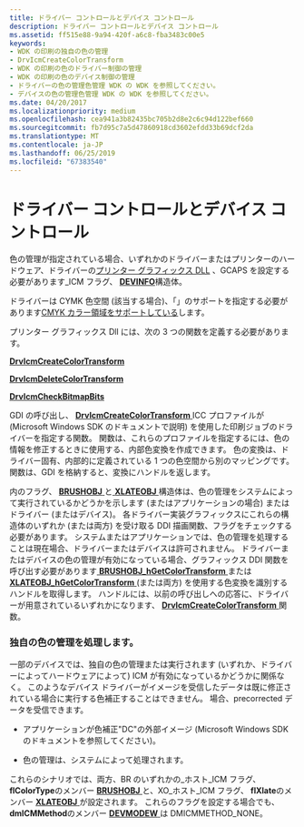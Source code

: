 ```yaml
---
title: ドライバー コントロールとデバイス コントロール
description: ドライバー コントロールとデバイス コントロール
ms.assetid: ff515e88-9a94-420f-a6c8-fba3483c00e5
keywords:
- WDK の印刷の独自の色の管理
- DrvIcmCreateColorTransform
- WDK の印刷の色のドライバー制御の管理
- WDK の印刷の色のデバイス制御の管理
- ドライバーの色の管理色管理 WDK の WDK を参照してください。
- デバイスの色の管理色管理 WDK の WDK を参照してください。
ms.date: 04/20/2017
ms.localizationpriority: medium
ms.openlocfilehash: cea941a3b82435bc705b2d8e2c6c94d122bef660
ms.sourcegitcommit: fb7d95c7a5d47860918cd3602efdd33b69dcf2da
ms.translationtype: MT
ms.contentlocale: ja-JP
ms.lasthandoff: 06/25/2019
ms.locfileid: "67383540"
---
```

# <a name="driver-control-and-device-control"></a>ドライバー コントロールとデバイス コントロール





色の管理が指定されている場合、いずれかのドライバーまたはプリンターのハードウェア、ドライバーの[プリンター グラフィックス DLL](printer-graphics-dll.md) 、GCAPS を設定する必要があります\_ICM フラグ、 [ **DEVINFO**](https://docs.microsoft.com/windows/desktop/api/winddi/ns-winddi-tagdevinfo)構造体。

ドライバーは CYMK 色空間 (該当する場合)、「」のサポートを指定する必要があります[CMYK カラー領域をサポートしている](supporting-cmyk-color-space.md)します。

プリンター グラフィックス Dll には、次の 3 つの関数を定義する必要があります。

[**DrvIcmCreateColorTransform**](https://docs.microsoft.com/windows/desktop/api/winddi/nf-winddi-drvicmcreatecolortransform)

[**DrvIcmDeleteColorTransform**](https://docs.microsoft.com/windows/desktop/api/winddi/nf-winddi-drvicmdeletecolortransform)

[**DrvIcmCheckBitmapBits**](https://docs.microsoft.com/windows/desktop/api/winddi/nf-winddi-drvicmcheckbitmapbits)

GDI の呼び出し、 [ **DrvIcmCreateColorTransform** ](https://docs.microsoft.com/windows/desktop/api/winddi/nf-winddi-drvicmcreatecolortransform) ICC プロファイルが (Microsoft Windows SDK のドキュメントで説明) を使用した印刷ジョブのドライバーを指定する関数。 関数は、これらのプロファイルを指定するには、色の情報を修正するときに使用する、内部色変換を作成できます。 色の変換は、ドライバー固有、内部的に定義されている 1 つの色空間から別のマッピングです。 関数は、GDI を格納すると、変換にハンドルを返します。

内のフラグ、 [ **BRUSHOBJ** ](https://docs.microsoft.com/windows/desktop/api/winddi/ns-winddi-_brushobj)と[ **XLATEOBJ** ](https://docs.microsoft.com/windows/desktop/api/winddi/ns-winddi-_xlateobj)構造体は、色の管理をシステムによって実行されているかどうかを示します (またはアプリケーションの場合) またはドライバー (またはデバイス)。 各ドライバー実装グラフィックスにこれらの構造体のいずれか (または両方) を受け取る DDI 描画関数、フラグをチェックする必要があります。 システムまたはアプリケーションでは、色の管理を処理することは現在場合、ドライバーまたはデバイスは許可されません。 ドライバーまたはデバイスの色の管理が有効になっている場合、グラフィックス DDI 関数を呼び出す必要があります[ **BRUSHOBJ\_hGetColorTransform** ](https://docs.microsoft.com/windows/desktop/api/winddi/nf-winddi-brushobj_hgetcolortransform)または[ **XLATEOBJ\_hGetColorTransform** ](https://docs.microsoft.com/windows/desktop/api/winddi/nf-winddi-xlateobj_hgetcolortransform) (または両方) を使用する色変換を識別するハンドルを取得します。 ハンドルには、以前の呼び出しへの応答に、ドライバーが用意されているいずれかになります、 [ **DrvIcmCreateColorTransform** ](https://docs.microsoft.com/windows/desktop/api/winddi/nf-winddi-drvicmcreatecolortransform)関数。

### <a name="handling-proprietary-color-management"></a>独自の色の管理を処理します。

一部のデバイスでは、独自の色の管理または実行されます (いずれか、ドライバーによってハードウェアによって) ICM が有効になっているかどうかに関係なく。 このようなデバイス ドライバーがイメージを受信したデータは既に修正されている場合に実行する色補正することはできません。 場合、precorrected データを受信できます。

-   アプリケーションが色補正"DC"の外部イメージ (Microsoft Windows SDK のドキュメントを参照してください)。

-   色の管理は、システムによって処理されます。

これらのシナリオでは、両方、BR のいずれかの\_ホスト\_ICM フラグ、 **flColorType**のメンバー [ **BRUSHOBJ** ](https://docs.microsoft.com/windows/desktop/api/winddi/ns-winddi-_brushobj)と、XO\_ホスト\_ICM フラグ、 **flXlate**のメンバー [ **XLATEOBJ** ](https://docs.microsoft.com/windows/desktop/api/winddi/ns-winddi-_xlateobj)が設定されます。 これらのフラグを設定する場合でも、 **dmICMMethod**のメンバー [ **DEVMODEW** ](https://docs.microsoft.com/windows/desktop/api/wingdi/ns-wingdi-_devicemodew)は DMICMMETHOD\_NONE。

 

 




